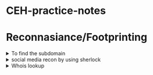 # CEH-practice-notes
# Reconnasiance/Footprinting
<details>
  <summary>To find the subdomain</summary>
  
* google
```console
  :~$ site:example.com -inurl:www
```
* some research websites
```console
  :~$ netcraft
      DNS dumpster
      pentest-tools.com
      SHODAN
```
* Collects open-source intelligence (OSINT) about domains, IPs, hosts, and people
```console
  :~$ recon-ng
  ```  
</details>

<details>

  <summary>social media recon by using sherlock</summary>

* sherlock
```console
:~$ sherlock "user name"
```
</details>

<details>

 <summary>Whois lookup</summary>

 * domaintools 
 (gives info regard a owner ph no and email)
 ```console
:~$ https://whois.domaintools.com
```

* nslookup(DNS lookup) <#windows>
```console
:~$nslookup
set type = a
( a >> configures nslookup to query for the IP address of a given domain.)
(shows non authorative result but we need authorative name so)

set type=cname
cnmae >>  lookup is done directly against the domain's authoritative name server 

set type=a
and get the name server ip

```
* nslookup website
```console
:~$ http://www.kloth.net/services/nslookup.php
```


